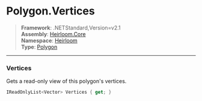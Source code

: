 # Polygon.Vertices

> **Framework**: .NETStandard,Version=v2.1  
> **Assembly**: [Heirloom.Core][0]  
> **Namespace**: [Heirloom][0]  
> **Type**: [Polygon][1]  

--------------------------------------------------------------------------------

### Vertices

Gets a read-only view of this polygon's vertices.

```cs
IReadOnlyList<Vector> Vertices { get; }
```

[0]: ..\Heirloom.Core.md
[1]: Heirloom.Polygon.md
